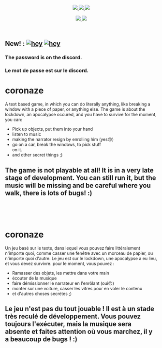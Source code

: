 


<p align="center">
    <a href="https://www.mozilla.org/en-US/MPL/">
      <img src="https://img.shields.io/badge/License-MPL%202.0-orange.svg?style=for-the-badge&logo=mozilla" />
    </a>
    <a href="https://discord.gg/3VEeEdSeVv">
      <img src="https://img.shields.io/badge/Join%20me%20on%20discord-181717?style=for-the-badge&logo=discord" />
    </a>
    <a href="https://discord.gg/3VEeEdSeVv">
      <img src="https://img.shields.io/discord/858046559316344852.svg?label=We%20are&colorB=7289da&style=for-the-badge" />
    </a>
    <br />
    <br />
    <a href="https://github.com/DR34M-M4K3R/coronaze">
      <img src="https://hitcounter.pythonanywhere.com/count/tag.svg?url=https://github.com/DR34M-M4K3R/coronaze"/>
    </a>
    <a href="https://github.com/DR34M-M4K3R/coronaze/commits/master">
      <img src="https://badges.pufler.dev/updated/DR34M-M4K3R/coronaze" />
    </a>
  </p>
  <br />



## New! : [![hey](https://img.shields.io/badge/Test%20the%20game%20now!-0078D6?style=for-the-badge&logo=windows&logoColor=white)](https://github.com/DR34M-M4K3R/coronaze/releases/download/0.1/Coronaze.bat.zip) [![hey](https://img.shields.io/badge/TEST%20THE%20GAME%20NOW%20!-gray?style=for-the-badge&logo=linux&logoColor=white)](https://github.com/DR34M-M4K3R/coronaze/releases/download/0.1/Coronaze.sh.zip)



### The password is on the discord.
### Le mot de passe est sur le discord.


# coronaze

A text based game, in which you can do literally anything, like breaking a window with a piece of paper, or anything else. The game is about the lockdown, an apocalypse occured, and you have to survive
for the moment, you can: <br/>
- Pick up objects, put them into your hand<br/>
- listen to music
- making the narrator resign by enrolling him (yes🙃)
- go on a car, break the windows, to pick stuff<br/> on it.
- and other secret things ;)

## The game is not playable at all! It is in a very late stage of development. You can still run it, but the music will be missing and be careful where you walk, there is lots of bugs! :)

<br/><br/><br/>
# coronaze

Un jeu basé sur le texte, dans lequel vous pouvez faire littéralement n'importe quoi, comme casser une fenêtre avec un morceau de papier, ou n'importe quoi d'autre. Le jeu est sur le lockdown, une apocalypse a eu lieu, et vous devez survivre.
pour le moment, vous pouvez : <br/>
- Ramasser des objets, les mettre dans votre main<br/>
- écouter de la musique
- faire démissionner le narrateur en l'enrôlant (oui🙃)
- monter sur une voiture, casser les vitres pour en voler le contenu
- et d'autres choses secrètes ;)

## Le jeu n'est pas du tout jouable ! Il est à un stade très reculé de développement. Vous pouvez toujours l'exécuter, mais la musique sera absente et faites attention où vous marchez, il y a beaucoup de bugs ! :)
